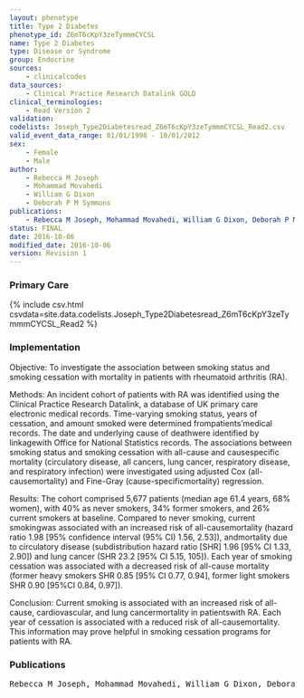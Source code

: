 ```yaml
---
layout: phenotype
title: Type 2 Diabetes
phenotype_id: Z6mT6cKpY3zeTymmmCYCSL
name: Type 2 Diabetes
type: Disease or Syndrome
group: Endocrine
sources: 
    - clinicalcodes
data_sources:
    - Clinical Practice Research Datalink GOLD
clinical_terminologies:
    - Read Version 2
validation:
codelists: Joseph_Type2Diabetesread_Z6mT6cKpY3zeTymmmCYCSL_Read2.csv
valid_event_data_range: 01/01/1998 - 10/01/2012
sex:
    - Female
    - Male
author:
    - Rebecca M Joseph
    - Mohammad Movahedi
    - William G Dixon
    - Deborah P M Symmons    
publications:
    - Rebecca M Joseph, Mohammad Movahedi, William G Dixon, Deborah P M Symmons, Smoking-Related Mortality in Patients With Early Rheumatoid Arthritis: A Retrospective Cohort Study Using the Clinical Practice Research Datalink. Authritis Care and Research, 68(11), 1598-1606, 2016.
status: FINAL
date: 2016-10-06
modified_date: 2016-10-06
version: Revision 1
---
```


### Primary Care

{% include csv.html csvdata=site.data.codelists.Joseph_Type2Diabetesread_Z6mT6cKpY3zeTymmmCYCSL_Read2 %}

### Implementation

Objective:
To investigate the association between smoking status and smoking cessation with mortality in patients with
rheumatoid arthritis (RA).

Methods:
An incident cohort of patients with RA was identified using the Clinical Practice Research Datalink, a database of
UK primary care electronic medical records. Time-varying smoking status, years of cessation, and amount smoked were
determined frompatients’medical records. The date and underlying cause of deathwere identified by linkagewith Office for
National Statistics records. The associations between smoking status and smoking cessation with all-cause and causespecific
mortality (circulatory disease, all cancers, lung cancer, respiratory disease, and respiratory infection) were investigated
using adjusted Cox (all-causemortality) and Fine-Gray (cause-specificmortality) regression.

Results: The cohort comprised 5,677 patients (median age 61.4 years, 68% women), with 40% as never smokers, 34% former
smokers, and 26% current smokers at baseline. Compared to never smoking, current smokingwas associated with an increased
risk of all-causemortality (hazard ratio 1.98 [95% confidence interval (95% CI) 1.56, 2.53]), andmortality due to circulatory disease
(subdistribution hazard ratio [SHR] 1.96 [95% CI 1.33, 2.90]) and lung cancer (SHR 23.2 [95% CI 5.15, 105]). Each year of
smoking cessation was associated with a decreased risk of all-cause mortality (former heavy smokers SHR 0.85 [95% CI 0.77,
0.94], former light smokers SHR 0.90 [95%CI 0.84, 0.97]).

Conclusion: Current smoking is associated with an increased risk of all-cause, cardiovascular, and lung cancermortality in
patientswith RA. Each year of cessation is associated with a reduced risk of all-causemortality. This information may prove
helpful in smoking cessation programs for patients with RA.

### Publications

<pre>
Rebecca M Joseph, Mohammad Movahedi, William G Dixon, Deborah P M Symmons, Smoking-Related Mortality in Patients With Early Rheumatoid Arthritis: A Retrospective Cohort Study Using the Clinical Practice Research Datalink. Authritis Care and Research, 68(11), 1598-1606, 2016.
</pre>


